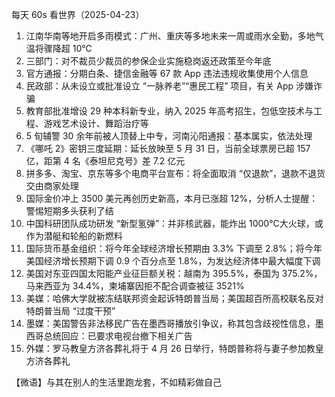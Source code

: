 每天 60s 看世界（2025-04-23）

1. 江南华南等地开启多雨模式：广州、重庆等多地未来一周或雨水全勤，多地气温将骤降超 10℃
2. 三部门：对不裁员少裁员的参保企业实施稳岗返还政策至今年底
3. 官方通报：分期白条、捷信金融等 67 款 App 违法违规收集使用个人信息
4. 民政部：从未设立或批准设立 “一脉养老”“惠民工程” 项目，有关 App 涉嫌诈骗
5. 教育部批准增设 29 种本科新专业，纳入 2025 年高考招生，包低空技术与工程、游戏艺术设计、舞蹈治疗等
6. 5 旬辅警 30 余年前被人顶替上中专，河南沁阳通报：基本属实，依法处理
7. 《哪吒 2》密钥三度延期：延长放映至 5 月 31 日，当前全球票房已超 157 亿，距第 4 名《泰坦尼克号》差 7.2 亿元
8. 拼多多、淘宝、京东等多个电商平台宣布：将全面取消 “仅退款”，退款不退货交由商家处理
9. 国际金价冲上 3500 美元再创历史新高，本月已涨超 12%，分析人士提醒：警惕短期多头获利了结
10. 中国科研团队成功研发 “新型氢弹”：并非核武器，能炸出 1000℃大火球，或作为潜艇和轮船的新燃料
11. 国际货币基金组织：将今年全球经济增长预期由 3.3% 下调至 2.8%；将今年美国经济增长预期下调 0.9 个百分点至 1.8%，为发达经济体中最大幅度下调
12. 美国对东亚四国太阳能产业征巨额关税：越南为 395.5%，泰国为 375.2%，马来西亚为 34.4%，柬埔寨因拒不配合调查被征 3521%
13. 美媒：哈佛大学就被冻结联邦资金起诉特朗普当局；美国超百所高校联名反对特朗普当局 “过度干预”
14. 墨媒：美国警告非法移民广告在墨西哥播放引争议，称其包含歧视性信息，墨西哥总统回应：已要求电视台撤下相关广告
15. 外媒：罗马教皇方济各葬礼将于 4 月 26 日举行，特朗普称将与妻子参加教皇方济各葬礼

【微语】与其在别人的生活里跑龙套，不如精彩做自己
